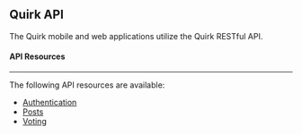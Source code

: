 ## Quirk API

The Quirk mobile and web applications utilize the Quirk RESTful API.

#### API Resources

---

The following API resources are available:

* [Authentication](Authentication.md)
* [Posts](Post.md)
* [Voting](Vote.md)